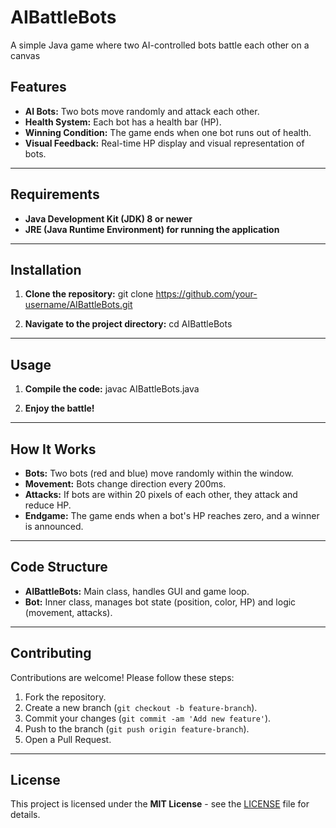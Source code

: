 # AIBattleBots

A simple Java game where two AI-controlled bots battle each other on a canvas


## Features

- **AI Bots:** Two bots move randomly and attack each other.
- **Health System:** Each bot has a health bar (HP).
- **Winning Condition:** The game ends when one bot runs out of health.
- **Visual Feedback:** Real-time HP display and visual representation of bots.

---

## Requirements

- **Java Development Kit (JDK) 8 or newer**
- **JRE (Java Runtime Environment) for running the application**

---

## Installation

1. **Clone the repository:**
git clone https://github.com/your-username/AIBattleBots.git

2. **Navigate to the project directory:**
cd AIBattleBots


---

## Usage

1. **Compile the code:**
javac AIBattleBots.java

3. **Enjoy the battle!**

---

## How It Works

- **Bots:** Two bots (red and blue) move randomly within the window.
- **Movement:** Bots change direction every 200ms.
- **Attacks:** If bots are within 20 pixels of each other, they attack and reduce HP.
- **Endgame:** The game ends when a bot's HP reaches zero, and a winner is announced.

---

## Code Structure

- **AIBattleBots:** Main class, handles GUI and game loop.
- **Bot:** Inner class, manages bot state (position, color, HP) and logic (movement, attacks).

---

## Contributing

Contributions are welcome! Please follow these steps:

1. Fork the repository.
2. Create a new branch (`git checkout -b feature-branch`).
3. Commit your changes (`git commit -am 'Add new feature'`).
4. Push to the branch (`git push origin feature-branch`).
5. Open a Pull Request.

---

## License

This project is licensed under the **MIT License** - see the [LICENSE](LICENSE) file for details.
